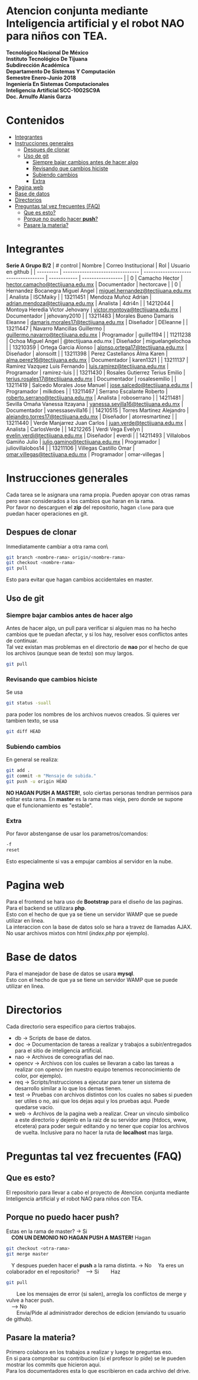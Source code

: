 # Atencion conjunta mediante Inteligencia artificial y el robot NAO para niños con TEA.
**Tecnológico Nacional De México**\
**Instituto Tecnológico De Tijuana**\
**Subdirección Académica**\
**Departamento De Sistemas Y Computación**\
**Semestre Enero-Junio 2018**\
**Ingeniería En Sistemas Computacionales**\
**Inteligencia Artificial SCC-1002SC9A**\
**Doc. Arnulfo Alanis Garza**

# Contenidos
<!-- vim-markdown-toc GFM -->

* [Integrantes](#integrantes)
* [Instrucciones generales](#instrucciones-generales)
	* [Despues de clonar](#despues-de-clonar)
	* [Uso de git](#uso-de-git)
		* [Siempre bajar cambios antes de hacer algo](#siempre-bajar-cambios-antes-de-hacer-algo)
		* [Revisando que cambios hiciste](#revisando-que-cambios-hiciste)
		* [Subiendo cambios](#subiendo-cambios)
		* [Extra](#extra)
* [Pagina web](#pagina-web)
* [Base de datos](#base-de-datos)
* [Directorios](#directorios)
* [Preguntas tal vez frecuentes (FAQ)](#preguntas-tal-vez-frecuentes-faq)
	* [Que es esto?](#que-es-esto)
	* [Porque no puedo hacer **push**?](#porque-no-puedo-hacer-push)
	* [Pasare la materia?](#pasare-la-materia)

<!-- vim-markdown-toc -->

# Integrantes
**Serie A Grupo B/2**
| # control | Nombre                           | Correo Institucional                 | Rol          | Usuario en github |
| --------- | -------------------------------- | ------------------------------------ | ------------ | ----------------- |
| 0         | Camacho Hector                   | hector.camacho@tectijuana.edu.mx     | Documentador | hectorcave        |
| 0         | Hernandez Bocanegra Miguel Angel | miguel.hernandez@tectijuana.edu.mx   | Analista     | ISCMaiky          |
| 13211451  | Mendoza Muñoz Adrian             | adrian.mendoza@tectijuana.edu.mx     | Analista     | 4dri4n            |
| 14212044  | Montoya Heredia Victor Jehovany  | victor.montoya@tectijuana.edu.mx     | Documentador | jehovany2010      |
| 13211483  | Morales Bueno Damaris Eleanne    | damaris.morales17@tectijuana.edu.mx  | Diseñador    | DEleanne          |
| 13211447  | Navarro Mancillas Guillermo      | guillermo.navarro@tectijuana.edu.mx  | Programador  | guille1194        |
| 11211238  | Ochoa Miguel Angel               | @tectijuana.edu.mx                   | Diseñador    | miguelangelochoa  |
| 13210359  | Ortega Garcia Alonso             | alonso.ortega17@tectijuana.edu.mx    | Diseñador    | alonsoitt         |
| 13211398  | Perez Castellanos Alma Karen     | alma.perez16@tectijuana.edu.mx       | Documentador | karen1321         |
| 13211137  | Ramirez Vazquez Luis Fernando    | luis.ramirez@tectijuana.edu.mx       | Programador  | ramirez-luis      |
| 13211430  | Rosales Gutierrez Terius Emilio  | terius.rosales17@tectijuana.edu.mx   | Documentador | rosalesemilio     |
| 13211419  | Salcedo Morales Jose Manuel      | jose.salcedo@tectijuana.edu.mx       | Programador  | milkdoes          |
| 13211467  | Serrano Escalante Roberto        | roberto.serrano@tectijuana.edu.mx    | Analista     | roboserrano       |
| 14211481  | Sevilla Omaña Vanessa Itzayana   | vanessa.sevilla16@tectijuana.edu.mx  | Documentador | vanessasevilla16  |
| 14210515  | Torres Martinez Alejandro        | alejandro.torres17@tectijuana.edu.mx | Diseñador    | atorresmartinez   |
| 13211440  | Verde Manjarrez Juan Carlos      | juan.verde@tectijuana.edu.mx         | Analista     | CarlosVerde       |
| 14212265  | Verdi Vega Evelyn                | evelin.verdi@tectijuana.edu.mx       | Diseñador    | everdi            |
| 14211493  | Villalobos Gamiño Julio          | julio.gamino@tectijuana.edu.mx       | Programador  | juliovillalobos14 |
| 13211106  | Villegas Castillo Omar           | omar.villegas@tectijuana.edu.mx      | Programador  | omar-villegas     |

# Instrucciones generales
Cada tarea se le asignara una rama propia. Pueden apoyar con otras ramas pero
sean considerados a los cambios que haran en la rama.\
Por favor no descarguen el **zip** del repositorio, hagan `clone` para que
puedan hacer operaciones en git.

## Despues de clonar
Inmediatamente cambiar a otra rama con\
```sh
git branch <nombre-rama> origin/<nombre-rama>
git checkout <nombre-rama>
git pull
```
Esto para evitar que hagan cambios accidentales en master.


## Uso de git
### Siempre bajar cambios antes de hacer algo
Antes de hacer algo, un pull para verificar si alguien mas no ha hecho cambios
que te puedan afectar, y si los hay, resolver esos conflictos antes de
continuar.\
Tal vez existan mas problemas en el directorio de **nao** por el hecho de que
los archivos (aunque sean de texto) son muy largos.
```sh
git pull
```

### Revisando que cambios hiciste
Se usa
```sh
git status -suall
```
para poder los nombres de los archivos nuevos creados.
Si quieres ver tambien texto, se usa
```sh
git diff HEAD
```

### Subiendo cambios
En general se realiza:
```sh
git add .
git commit -m "Mensaje de subida."
git push -u origin HEAD
```
**NO HAGAN PUSH A MASTER!**, solo ciertas personas tendran permisos para editar
esta rama. En **master** es la rama mas vieja, pero donde se supone que el
funcionamiento es "estable".

### Extra
Por favor abstenganse de usar los parametros/comandos:
```sh
-f
reset
```
Esto especialmente si vas a empujar cambios al servidor en la nube.

# Pagina web
Para el frontend se hara uso de **Bootstrap** para el diseño de las paginas.
Para el backend se utilizara **php**.\
Esto con el hecho de que ya se tiene un servidor WAMP que se puede utilizar en
linea.\
La interaccion con la base de datos solo se hara a travez de llamadas AJAX.
No usar archivos mixtos con html (*index.php* por ejemplo).

# Base de datos
Para el manejador de base de datos se usara **mysql**.\
Esto con el hecho de que ya se tiene un servidor WAMP que se puede utilizar en
linea.

# Directorios
Cada directorio sera especifico para ciertos trabajos.
* db -> Scripts de base de datos.
* doc -> Documentacion de tareas a realizar y trabajos a subir/entregados para el sitio de inteligencia artificial.
* nao -> Archivos de coreografias del nao.
* opencv -> Archivos con los cuales se llevaran a cabo las tareas a realizar con opencv (en nuestro equipo tenemos reconocimiento de color, por ejemplo).
* req -> Scripts/Instrucciones a ejecutar para tener un sistema de desarrollo similar a lo que los demas tienen.
* test -> Pruebas con archivos distintos con los cuales no sabes si pueden ser utiles o no, asi que los dejas aqui y los pruebas aqui. Puede quedarse vacio.
* web -> Archivos de la pagina web a realizar. Crear un vinculo simbolico a este directorio y dejenlo en la raiz de su servidor amp (htdocs, www, etcetera) para poder seguir editando y no tener que copiar los archivos de vuelta. Inclusive para no hacer la ruta de **localhost** mas larga.

# Preguntas tal vez frecuentes (FAQ)
## Que es esto?
El repositorio para llevar a cabo el proyecto de Atencion conjunta mediante
Inteligencia artificial y el robot NAO para niños con TEA.

## Porque no puedo hacer **push**?
Estas en la rama de master?
-> Si\
&emsp;**CON UN DEMONIO NO HAGAN PUSH A MASTER!** Hagan

```sh
git checkout <otra-rama>
git merge master
```

&emsp;Y despues pueden hacer el **push** a la rama distinta.
-> No
&emsp;Ya eres un colaborador en el repositorio?
&emsp;--> Si
&emsp;&emsp;Haz
```sh
git pull
```

&emsp;&emsp;Lee los mensajes de error (si salen), arregla los conflictos de
merge y vulve a hacer push.\
&emsp;--> No\
&emsp;&emsp;Envia/Pide al administrador derechos de edicion (enviando tu usuario
de github).
## Pasare la materia?
Primero colabora en los trabajos a realizar y luego te preguntas eso.\
En si para comprobar su contribucion (si el profesor lo pide) se le pueden
mostrar los commits que hicieron aqui.\
Para los documentadores esta lo que escribieron en cada archivo del drive.
